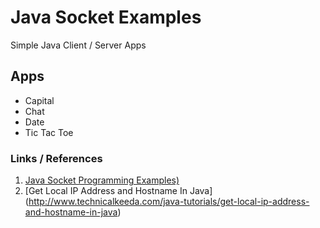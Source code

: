 # Java Socket Examples

Simple Java Client / Server Apps


## Apps

* Capital
* Chat
* Date
* Tic Tac Toe


### Links / References


1. [Java Socket Programming Examples)](http://cs.lmu.edu/~ray/notes/javanetexamples/)
2. [Get Local IP Address and Hostname In Java] (http://www.technicalkeeda.com/java-tutorials/get-local-ip-address-and-hostname-in-java)
